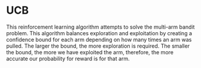 # UCB
This reinforcement learning algorithm attempts to solve the multi-arm bandit problem.
This algorithm balances exploration and exploitation by creating a confidence bound for each arm depending on how many times an arm was pulled. The larger the bound, the more exploration is required. The smaller the bound, the more we have exploited the arm, therefore, the more accurate our probability for reward is for that arm.